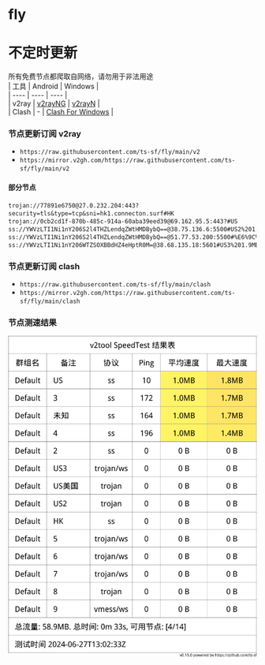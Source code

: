 # fly
# 不定时更新
所有免费节点都爬取自网络，请勿用于非法用途  
|  工具  | Android  | Windows  |  
|  ----  | ----   | ----  |  
| v2ray  | [v2rayNG](https://github.com/2dust/v2rayNG/releases) | [v2rayN](https://github.com/2dust/v2rayN/releases) |  
| Clash  | - | [Clash For Windows](https://github.com/2dust/clashN/releases) | 
  
### 节点更新订阅  v2ray
- `https://raw.githubusercontent.com/ts-sf/fly/main/v2`  
- `https://mirror.v2gh.com/https://raw.githubusercontent.com/ts-sf/fly/main/v2`  

#### 部分节点  
``` 
trojan://77891e6750@27.0.232.204:443?security=tls&type=tcp&sni=hk1.connecton.surf#HK
trojan://0cb2cd1f-870b-485c-914a-60aba39eed39@69.162.95.5:443?#US
ss://YWVzLTI1Ni1nY206S2l4THZLendqZWtHMDBybQ==@38.75.136.6:5500#US2%201.9MB%2Fs
ss://YWVzLTI1Ni1nY206S2l4THZLendqZWtHMDBybQ==@51.77.53.200:5500#%E6%9C%AA%E7%9F%A52%201.8MB%2Fs
ss://YWVzLTI1Ni1nY206WTZSOXBBdHZ4eHptR0M=@38.68.135.18:5601#US3%201.9MB%2Fs
```
### 节点更新订阅  clash
- `https://raw.githubusercontent.com/ts-sf/fly/main/clash`  
- `https://mirror.v2gh.com/https://raw.githubusercontent.com/ts-sf/fly/main/clash`  

### 节点测速结果
![image](traffic.png)
